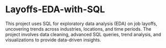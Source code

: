 # Layoffs-EDA-with-SQL
This project uses SQL for exploratory data analysis (EDA) on job layoffs, uncovering trends across industries, locations, and time periods. The project involves data cleaning, advanced SQL queries, trend analysis, and visualizations to provide data-driven insights.
